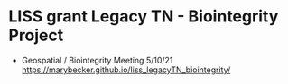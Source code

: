# LISS grant Legacy TN - Biointegrity Project

- Geospatial / Biointegrity Meeting 5/10/21
https://marybecker.github.io/liss_legacyTN_biointegrity/
